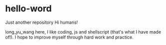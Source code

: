 # hello-word
Just another repository
Hi humans!

long_yu_wang here, I like coding, js and shellscript (that's what I have made of!).
I hope to improve myself through hard work and practice.
